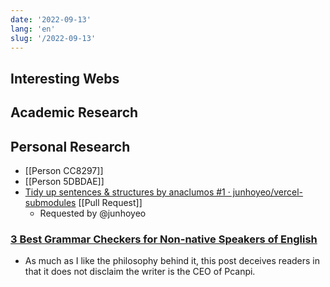 ```yaml
---
date: '2022-09-13'
lang: 'en'
slug: '/2022-09-13'
---
```


## Interesting Webs

## Academic Research

## Personal Research

- [[Person CC8297]]
- [[Person 5DBDAE]]
- [Tidy up sentences & structures by anaclumos #1 · junhoyeo/vercel-submodules](https://github.com/junhoyeo/vercel-submodules/pull/1) [[Pull Request]]
  - Requested by @junhoyeo

### [3 Best Grammar Checkers for Non-native Speakers of English](https://blog.pcanpi.com/best-3-grammar-checkers-for-non-native-speakers-of-english/)

- As much as I like the philosophy behind it, this post deceives readers in that it does not disclaim the writer is the CEO of Pcanpi.
